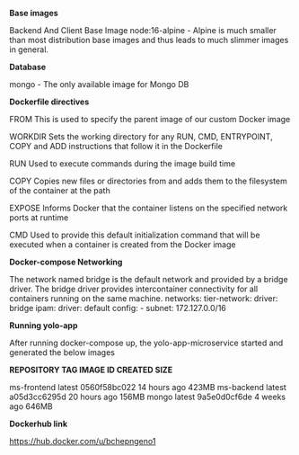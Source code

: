 **Base images**

Backend And Client Base Image
node:16-alpine - Alpine is much smaller than most distribution base images and thus leads to much slimmer images in general.

**Database**

mongo - The only available image for Mongo DB

**Dockerfile directives**

FROM	This is used to specify the parent image of our custom Docker image

WORKDIR	Sets the working directory for any RUN, CMD, ENTRYPOINT, COPY and ADD instructions that follow it in the Dockerfile

RUN	Used to execute commands during the image build time

COPY	Copies new files or directories from and adds them to the filesystem of the container at the path

EXPOSE	Informs Docker that the container listens on the specified network ports at runtime

CMD	Used to provide this default initialization command that will be executed when a container is created from the Docker image

**Docker-compose Networking**

The network named bridge is the default network and provided by a bridge driver. The bridge driver provides intercontainer connectivity for all containers running on the same machine.
networks:
  tier-network:
    driver: bridge
    ipam:
        driver: default
        config:
          - subnet: 172.127.0.0/16
       
**Running yolo-app**

After running docker-compose up, the yolo-app-microservice started and generated the below images

**REPOSITORY    TAG       IMAGE ID       CREATED        SIZE**

ms-frontend   latest    0560f58bc022   14 hours ago   423MB
ms-backend    latest    a05d3cc6295d   20 hours ago   156MB
mongo         latest    9a5e0d0cf6de   4 weeks ago    646MB

**Dockerhub link**

https://hub.docker.com/u/bchepngeno1
